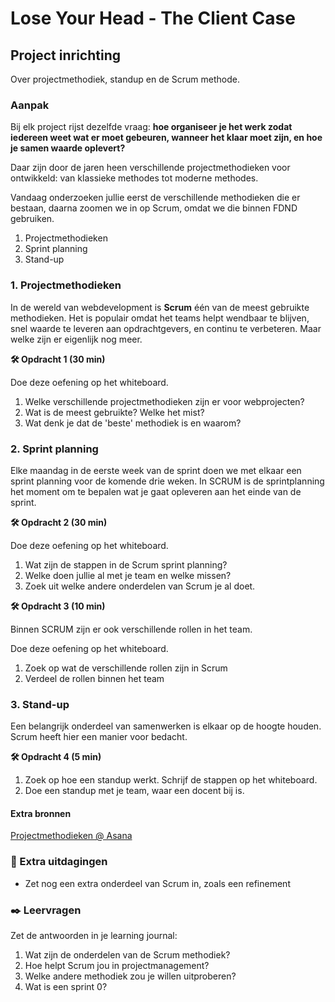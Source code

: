 # Lose Your Head - The Client Case

## Project inrichting

Over projectmethodiek, standup en de Scrum methode.

### Aanpak
<!-- We schrijven in principe geen tutorials maar helpen ze op weg. -->

Bij elk project rijst dezelfde vraag: **hoe organiseer je het werk zodat iedereen weet wat er moet gebeuren, wanneer het klaar moet zijn, en hoe je samen waarde oplevert?**  

Daar zijn door de jaren heen verschillende projectmethodieken voor ontwikkeld: van klassieke methodes tot moderne methodes.

Vandaag onderzoeken jullie eerst de verschillende methodieken die er bestaan, daarna zoomen we in op Scrum, omdat we die binnen FDND gebruiken.  

1. Projectmethodieken
2. Sprint planning
3. Stand-up


### 1. Projectmethodieken

In de wereld van webdevelopment is **Scrum** één van de meest gebruikte methodieken. Het is populair omdat het teams helpt wendbaar te blijven, snel waarde te leveren aan opdrachtgevers, en continu te verbeteren. Maar welke zijn er eigenlijk nog meer. 

**🛠️ Opdracht 1 (30 min)**  

Doe deze oefening op het whiteboard.

1. Welke verschillende projectmethodieken zijn er voor webprojecten?
2. Wat is de meest gebruikte? Welke het mist?
3. Wat denk je dat de 'beste' methodiek is en waarom?


### 2. Sprint planning

Elke maandag in de eerste week van de sprint doen we met elkaar een sprint planning voor de komende drie weken. In SCRUM is de sprintplanning het moment om te bepalen wat je gaat opleveren aan het einde van de sprint. 

**🛠️ Opdracht 2 (30 min)**  

Doe deze oefening op het whiteboard. 

1. Wat zijn de stappen in de Scrum sprint planning?
2. Welke doen jullie al met je team en welke missen?
3. Zoek uit welke andere onderdelen van Scrum je al doet. 

**🛠️ Opdracht 3 (10 min)**  

Binnen SCRUM zijn er ook verschillende rollen in het team. 

Doe deze oefening op het whiteboard.

1. Zoek op wat de verschillende rollen zijn in Scrum
2. Verdeel de rollen binnen het team


### 3. Stand-up

Een belangrijk onderdeel van samenwerken is elkaar op de hoogte houden. Scrum heeft hier een manier voor bedacht.

**🛠️ Opdracht 4 (5 min)**  

1. Zoek op hoe een standup werkt. Schrijf de stappen op het whiteboard.
2. Doe een standup met je team, waar een docent bij is. 


#### Extra bronnen
<!-- Extra links voor documentatie en tutorials -->

[Projectmethodieken @ Asana](https://asana.com/nl/resources/project-management-methodologies)


### 💪 Extra uitdagingen
- Zet nog een extra onderdeel van Scrum in, zoals een refinement


### ✒️ Leervragen

Zet de antwoorden in je learning journal:
1. Wat zijn de onderdelen van de Scrum methodiek?
2. Hoe helpt Scrum jou in projectmanagement?
3. Welke andere methodiek zou je willen uitproberen?
4. Wat is een sprint 0?
